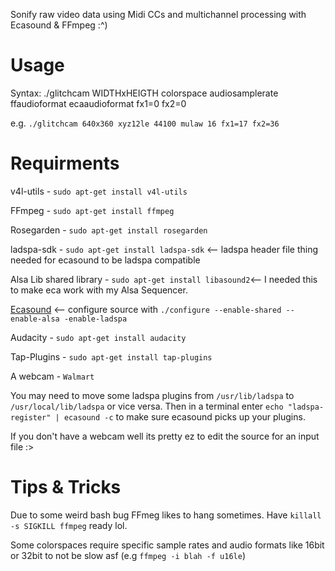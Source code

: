 Sonify raw video data using Midi CCs and multichannel processing with Ecasound & FFmpeg :^)

# Usage
Syntax: ./glitchcam WIDTHxHEIGTH colorspace audiosamplerate ffaudioformat ecaaudioformat fx1=0 fx2=0

e.g. `./glitchcam 640x360 xyz12le 44100 mulaw 16 fx1=17 fx2=36`

# Requirments

v4l-utils - `sudo apt-get install v4l-utils`

FFmpeg - `sudo apt-get install ffmpeg`

Rosegarden - `sudo apt-get install rosegarden`

ladspa-sdk - `sudo apt-get install ladspa-sdk` <-- ladspa header file thing needed for ecasound to be ladspa compatible

Alsa Lib shared library - `sudo apt-get install libasound2`<-- I needed this to make eca work with my Alsa Sequencer.

[Ecasound]( http://nosignal.fi/ecasound/download.php) <-- configure source with `./configure --enable-shared --enable-alsa -enable-ladspa`

Audacity - `sudo apt-get install audacity`

Tap-Plugins - `sudo apt-get install tap-plugins`

A webcam - `Walmart`
 
You may need to move some ladspa plugins from `/usr/lib/ladspa` to `/usr/local/lib/ladspa` or vice versa.
Then in a terminal enter `echo "ladspa-register" | ecasound -c` to make sure ecasound picks up your plugins.

If you don't have a webcam well its pretty ez to edit the source for an input file :>

# Tips & Tricks

Due to some weird bash bug FFmeg likes to hang sometimes. Have `killall -s SIGKILL ffmpeg` ready lol.

Some colorspaces require specific sample rates and audio formats like 16bit or 32bit to not be slow asf (e.g `ffmpeg -i blah -f u16le`)
